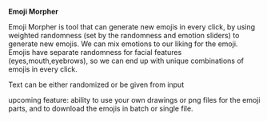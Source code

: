 **Emoji Morpher**

Emoji Morpher is tool that can generate new emojis in every click, by using weighted randomness (set by the randomness and emotion sliders) to generate new emojis.
We can mix emotions to our liking for the emoji.
Emojis have separate randomness for facial features (eyes,mouth,eyebrows), so we can end up with unique combinations of emojis in every click. 

Text can be either randomized or be given from input

upcoming feature: ability to use your own drawings or png files for the emoji parts, and to download the emojis in batch or single file. 
